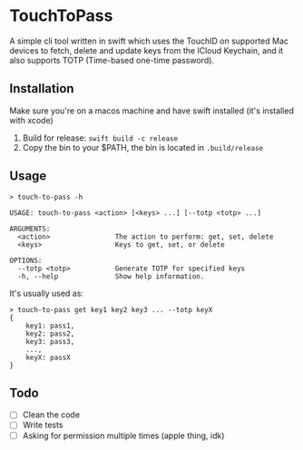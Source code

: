 # TouchToPass

A simple cli tool written in swift which uses the TouchID on supported Mac devices to fetch, delete and update keys from the ICloud Keychain, and it also supports TOTP (Time-based one-time password).

## Installation

Make sure you're on a macos machine and have swift installed (it's installed with xcode)

1. Build for release: `swift build -c release`
2. Copy the bin to your $PATH, the bin is located in `.build/release`

## Usage

```
> touch-to-pass -h

USAGE: touch-to-pass <action> [<keys> ...] [--totp <totp> ...]

ARGUMENTS:
  <action>                The action to perform: get, set, delete
  <keys>                  Keys to get, set, or delete

OPTIONS:
  --totp <totp>           Generate TOTP for specified keys
  -h, --help              Show help information.
```

It's usually used as:
```
> touch-to-pass get key1 key2 key3 ... --totp keyX
{
    key1: pass1,
    key2: pass2,
    key3: pass3,
    ...,
    keyX: passX
}
```

## Todo
- [ ] Clean the code
- [ ] Write tests
- [ ] Asking for permission multiple times (apple thing, idk)
